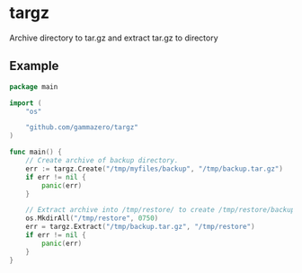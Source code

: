 # targz
Archive directory to tar.gz and extract tar.gz to directory

## Example

```go
package main

import (
	"os"

	"github.com/gammazero/targz"
)

func main() {
	// Create archive of backup directory.
	err := targz.Create("/tmp/myfiles/backup", "/tmp/backup.tar.gz")
	if err != nil {
		panic(err)
	}

	// Extract archive into /tmp/restore/ to create /tmp/restore/backup.
	os.MkdirAll("/tmp/restore", 0750)
	err = targz.Extract("/tmp/backup.tar.gz", "/tmp/restore")
	if err != nil {
		panic(err)
	}
}
```

